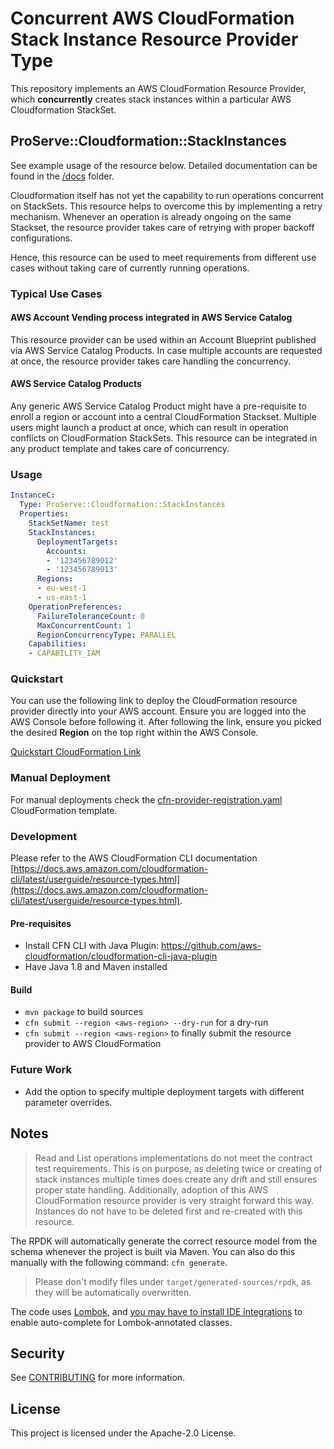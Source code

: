 # Concurrent AWS CloudFormation Stack Instance Resource Provider Type

This repository implements an AWS CloudFormation Resource Provider,
which **concurrently** creates stack instances within a particular AWS Cloudformation StackSet.

## ProServe::Cloudformation::StackInstances

See example usage of the resource below. Detailed documentation can be found in the [/docs](docs) folder.

Cloudformation itself has not yet the capability to run operations concurrent on StackSets. This resource helps to overcome this by implementing a retry mechanism.
Whenever an operation is already ongoing on the same Stackset, the resource provider takes care of retrying with proper backoff configurations. 

Hence, this resource can be used to meet requirements from different use cases without taking care of currently running operations.

### Typical Use Cases
####  AWS Account Vending process integrated in AWS Service Catalog

This resource provider can be used within an Account Blueprint published via AWS Service Catalog Products.
In case multiple accounts are requested at once, the resource provider takes care handling the concurrency.

#### AWS Service Catalog Products

Any generic AWS Service Catalog Product might have a pre-requisite to enroll a region or account into a central CloudFormation Stackset.
Multiple users might launch a product at once, which can result in operation conflicts on CloudFormation StackSets. This resource can be integrated in any product template and takes care of concurrency. 

### Usage

```yaml
InstanceC:
  Type: ProServe::Cloudformation::StackInstances
  Properties:
    StackSetName: test
    StackInstances:
      DeploymentTargets:
        Accounts:
        - '123456789012'
        - '123456789013'
      Regions:
      - eu-west-1
      - us-east-1
    OperationPreferences:
      FailureToleranceCount: 0
      MaxConcurrentCount: 1
      RegionConcurrencyType: PARALLEL
    Capabilities:
    - CAPABILITY_IAM
```

### Quickstart

You can use the following link to deploy the CloudFormation resource provider directly into your AWS account. Ensure you are logged into the AWS Console before following it.
After following the link, ensure you picked the desired **Region** on the top right within the AWS Console.

[Quickstart CloudFormation Link](https://console.aws.amazon.com/cloudformation/home?region=eu-west-1#/stacks/new?templateURL=https:%2F%2Fs3.amazonaws.com%2Faws-enterprise-jumpstart%2Faws-cloudformation-stack-instances%2Fcfn-provider-registration.yaml)

### Manual Deployment

For manual deployments check the [cfn-provider-registration.yaml](quickstart/cfn-provider-registration.yaml) CloudFormation template.

### Development

Please refer to the AWS CloudFormation CLI documentation [https://docs.aws.amazon.com/cloudformation-cli/latest/userguide/resource-types.html](https://docs.aws.amazon.com/cloudformation-cli/latest/userguide/resource-types.html).

#### Pre-requisites

* Install CFN CLI with Java Plugin: https://github.com/aws-cloudformation/cloudformation-cli-java-plugin
* Have Java 1.8 and Maven installed

#### Build

* `mvn package` to build sources
* `cfn submit --region <aws-region> --dry-run` for a dry-run
* `cfn submit --region <aws-region>` to finally submit the resource provider to AWS CloudFormation

### Future Work

* Add the option to specify multiple deployment targets with different parameter overrides.

## Notes

> Read and List operations implementations do not meet the contract test requirements. This is on purpose, as deleting twice or creating of stack instances multiple times does create any drift and still ensures proper state handling. Additionally, adoption of this AWS CloudFormation resource provider is very straight forward this way. Instances do not have to be deleted first and re-created with this resource.

The RPDK will automatically generate the correct resource model from the schema whenever the project is built via Maven. You can also do this manually with the following command: `cfn generate`.

> Please don't modify files under `target/generated-sources/rpdk`, as they will be automatically overwritten.

The code uses [Lombok](https://projectlombok.org/), and [you may have to install IDE integrations](https://projectlombok.org/setup/overview) to enable auto-complete for Lombok-annotated classes.

## Security

See [CONTRIBUTING](CONTRIBUTING.md#security-issue-notifications) for more information.

## License

This project is licensed under the Apache-2.0 License.

